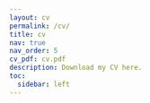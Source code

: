 ```yaml
---
layout: cv
permalink: /cv/
title: cv
nav: true
nav_order: 5
cv_pdf: cv.pdf
description: Download my CV here.
toc:
  sidebar: left
---
```

